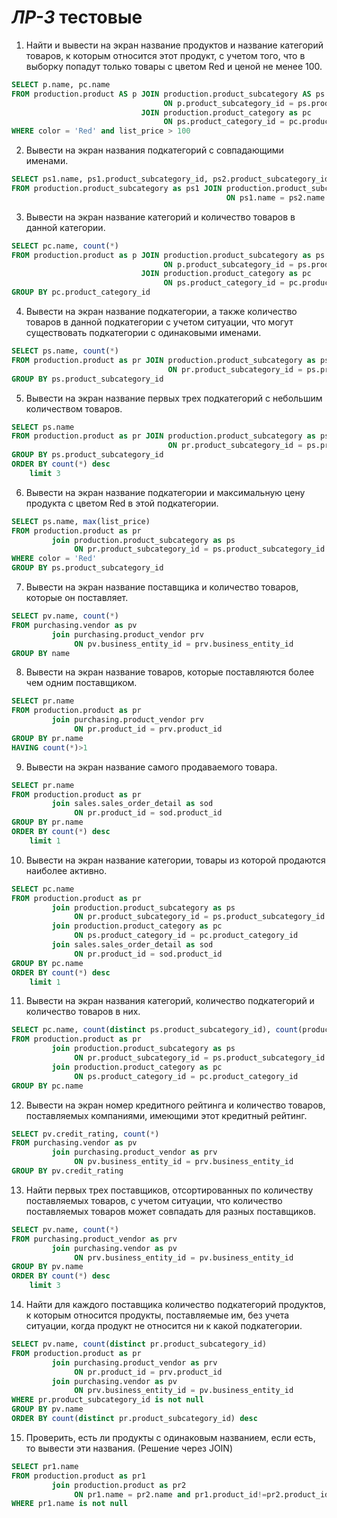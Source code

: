 # *ЛР-3* тестовые

1. Найти и вывести на экран название продуктов и название категорий товаров, к которым относится этот продукт, с учетом того, что в выборку попадут только товары с цветом Red и ценой не менее 100.  
```SQL
SELECT p.name, pc.name
FROM production.product AS p JOIN production.product_subcategory AS ps
                                  ON p.product_subcategory_id = ps.product_subcategory_id
                             JOIN production.product_category as pc
                                  ON ps.product_category_id = pc.product_category_id
WHERE color = 'Red' and list_price > 100
```
2. Вывести на экран названия подкатегорий с совпадающими именами.  
```SQL
SELECT ps1.name, ps1.product_subcategory_id, ps2.product_subcategory_id
FROM production.product_subcategory as ps1 JOIN production.product_subcategory as ps2
                                                ON ps1.name = ps2.name
```
3. Вывести на экран название категорий и количество товаров в данной категории.  
```SQL
SELECT pc.name, count(*)
FROM production.product as p JOIN production.product_subcategory as ps
                                  ON p.product_subcategory_id = ps.product_subcategory_id
                             JOIN production.product_category as pc
                                  ON ps.product_category_id = pc.product_category_id
GROUP BY pc.product_category_id
```
4. Вывести на экран название подкатегории, а также количество товаров в данной подкатегории с учетом ситуации, что могут существовать подкатегории с одинаковыми именами.  
```SQL
SELECT ps.name, count(*)
FROM production.product as pr JOIN production.product_subcategory as ps
                                   ON pr.product_subcategory_id = ps.product_subcategory_id
GROUP BY ps.product_subcategory_id
```
5. Вывести на экран название первых трех подкатегорий с небольшим количеством товаров.  
```SQL
SELECT ps.name
FROM production.product as pr JOIN production.product_subcategory as ps
                                   ON pr.product_subcategory_id = ps.product_subcategory_id
GROUP BY ps.product_subcategory_id
ORDER BY count(*) desc
    limit 3
```
6. Вывести на экран название подкатегории и максимальную цену продукта с цветом Red в этой подкатегории.  
```SQL
SELECT ps.name, max(list_price)
FROM production.product as pr
         join production.product_subcategory as ps
              ON pr.product_subcategory_id = ps.product_subcategory_id
WHERE color = 'Red'
GROUP BY ps.product_subcategory_id
```
7. Вывести на экран название поставщика и количество товаров, которые он поставляет.  
```SQL
SELECT pv.name, count(*)
FROM purchasing.vendor as pv
         join purchasing.product_vendor prv
              ON pv.business_entity_id = prv.business_entity_id
GROUP BY name
```
8. Вывести на экран название товаров, которые поставляются более чем одним поставщиком.  
```SQL
SELECT pr.name
FROM production.product as pr
         join purchasing.product_vendor prv
              ON pr.product_id = prv.product_id
GROUP BY pr.name
HAVING count(*)>1
```
9. Вывести на экран название самого продаваемого товара.  
```SQL
SELECT pr.name
FROM production.product as pr
         join sales.sales_order_detail as sod
              ON pr.product_id = sod.product_id
GROUP BY pr.name
ORDER BY count(*) desc
    limit 1
```
10. Вывести на экран название категории, товары из которой продаются наиболее активно.  
```SQL
SELECT pc.name
FROM production.product as pr
         join production.product_subcategory as ps
              ON pr.product_subcategory_id = ps.product_subcategory_id
         join production.product_category as pc
              ON ps.product_category_id = pc.product_category_id
         join sales.sales_order_detail as sod
              ON pr.product_id = sod.product_id
GROUP BY pc.name
ORDER BY count(*) desc
    limit 1
```
11. Вывести на экран названия категорий, количество подкатегорий и количество товаров в них.  
```SQL
SELECT pc.name, count(distinct ps.product_subcategory_id), count(product_id)
FROM production.product as pr
         join production.product_subcategory as ps
              ON pr.product_subcategory_id = ps.product_subcategory_id
         join production.product_category as pc
              ON ps.product_category_id = pc.product_category_id
GROUP BY pc.name
```
12. Вывести на экран номер кредитного рейтинга и количество товаров, поставляемых компаниями, имеющими этот кредитный рейтинг.  
```SQL
SELECT pv.credit_rating, count(*)
FROM purchasing.vendor as pv
         join purchasing.product_vendor as prv
              ON pv.business_entity_id = prv.business_entity_id
GROUP BY pv.credit_rating
```
13. Найти первых трех поставщиков, отсортированных по количеству поставляемых товаров, с учетом ситуации, что количество поставляемых товаров может совпадать для разных поставщиков.  
```SQL
SELECT pv.name, count(*)
FROM purchasing.product_vendor as prv
         join purchasing.vendor as pv
              ON prv.business_entity_id = pv.business_entity_id
GROUP BY pv.name
ORDER BY count(*) desc
    limit 3
```
14. Найти для каждого поставщика количество подкатегорий продуктов, к которым относится продукты, поставляемые им, без учета ситуации, когда продукт не относится ни к какой подкатегории.  
```SQL
SELECT pv.name, count(distinct pr.product_subcategory_id)
FROM production.product as pr
         join purchasing.product_vendor as prv
              ON pr.product_id = prv.product_id
         join purchasing.vendor as pv
              ON prv.business_entity_id = pv.business_entity_id
WHERE pr.product_subcategory_id is not null
GROUP BY pv.name
ORDER BY count(distinct pr.product_subcategory_id) desc
```
15. Проверить, есть ли продукты с одинаковым названием, если есть, то вывести эти названия. (Решение через JOIN)  
```SQL
SELECT pr1.name
FROM production.product as pr1
         join production.product as pr2
              ON pr1.name = pr2.name and pr1.product_id!=pr2.product_id
WHERE pr1.name is not null
```